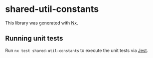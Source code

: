 # shared-util-constants

This library was generated with [Nx](https://nx.dev).

## Running unit tests

Run `nx test shared-util-constants` to execute the unit tests via [Jest](https://jestjs.io).
